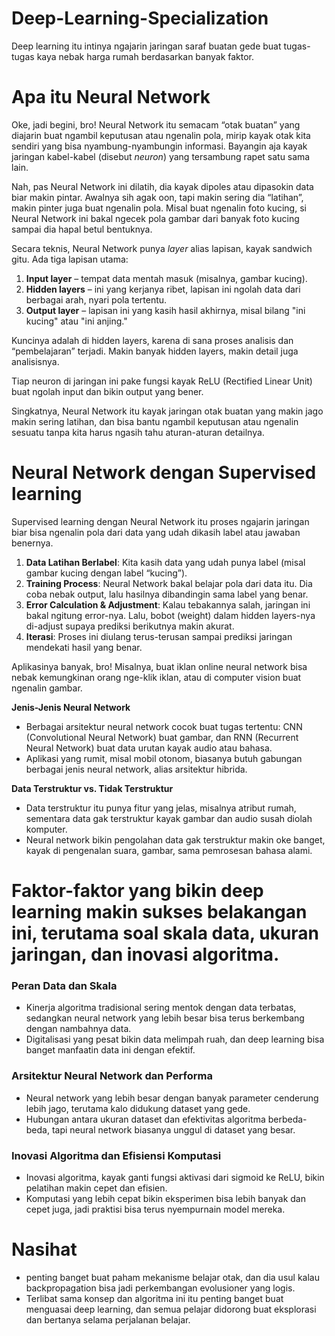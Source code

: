 # Deep-Learning-Specialization

Deep learning itu intinya ngajarin jaringan saraf buatan gede buat tugas-tugas kaya nebak harga rumah berdasarkan banyak faktor.

# Apa itu Neural Network

Oke, jadi begini, bro! Neural Network itu semacam “otak buatan” yang diajarin buat ngambil keputusan atau ngenalin pola, mirip kayak otak kita sendiri yang bisa nyambung-nyambungin informasi. Bayangin aja kayak jaringan kabel-kabel (disebut *neuron*) yang tersambung rapet satu sama lain.

Nah, pas Neural Network ini dilatih, dia kayak dipoles atau dipasokin data biar makin pintar. Awalnya sih agak oon, tapi makin sering dia “latihan”, makin pinter juga buat ngenalin pola. Misal buat ngenalin foto kucing, si Neural Network ini bakal ngecek pola gambar dari banyak foto kucing sampai dia hapal betul bentuknya.

Secara teknis, Neural Network punya *layer* alias lapisan, kayak sandwich gitu. Ada tiga lapisan utama:
1. **Input layer** – tempat data mentah masuk (misalnya, gambar kucing).
2. **Hidden layers** – ini yang kerjanya ribet, lapisan ini ngolah data dari berbagai arah, nyari pola tertentu.
3. **Output layer** – lapisan ini yang kasih hasil akhirnya, misal bilang "ini kucing" atau "ini anjing."

Kuncinya adalah di hidden layers, karena di sana proses analisis dan “pembelajaran” terjadi. Makin banyak hidden layers, makin detail juga analisisnya. 

Tiap neuron di jaringan ini pake fungsi kayak ReLU (Rectified Linear Unit) buat ngolah input dan bikin output yang bener.

Singkatnya, Neural Network itu kayak jaringan otak buatan yang makin jago makin sering latihan, dan bisa bantu ngambil keputusan atau ngenalin sesuatu tanpa kita harus ngasih tahu aturan-aturan detailnya.

# Neural Network dengan Supervised learning

Supervised learning dengan Neural Network itu proses ngajarin jaringan biar bisa ngenalin pola dari data yang udah dikasih label atau jawaban benernya. 

1. **Data Latihan Berlabel**: Kita kasih data yang udah punya label (misal gambar kucing dengan label “kucing”).
2. **Training Process**: Neural Network bakal belajar pola dari data itu. Dia coba nebak output, lalu hasilnya dibandingin sama label yang benar.
3. **Error Calculation & Adjustment**: Kalau tebakannya salah, jaringan ini bakal ngitung error-nya. Lalu, bobot (weight) dalam hidden layers-nya di-adjust supaya prediksi berikutnya makin akurat.
4. **Iterasi**: Proses ini diulang terus-terusan sampai prediksi jaringan mendekati hasil yang benar.

Aplikasinya banyak, bro! Misalnya, buat iklan online neural network bisa nebak kemungkinan orang nge-klik iklan, atau di computer vision buat ngenalin gambar.

**Jenis-Jenis Neural Network**

- Berbagai arsitektur neural network cocok buat tugas tertentu: CNN (Convolutional Neural Network) buat gambar, dan RNN (Recurrent Neural Network) buat data urutan kayak audio atau bahasa.
- Aplikasi yang rumit, misal mobil otonom, biasanya butuh gabungan berbagai jenis neural network, alias arsitektur hibrida.

**Data Terstruktur vs. Tidak Terstruktur**

- Data terstruktur itu punya fitur yang jelas, misalnya atribut rumah, sementara data gak terstruktur kayak gambar dan audio susah diolah komputer.
- Neural network bikin pengolahan data gak terstruktur makin oke banget, kayak di pengenalan suara, gambar, sama pemrosesan bahasa alami.

# Faktor-faktor yang bikin deep learning makin sukses belakangan ini, terutama soal skala data, ukuran jaringan, dan inovasi algoritma.

### Peran Data dan Skala
- Kinerja algoritma tradisional sering mentok dengan data terbatas, sedangkan neural network yang lebih besar bisa terus berkembang dengan nambahnya data.
- Digitalisasi yang pesat bikin data melimpah ruah, dan deep learning bisa banget manfaatin data ini dengan efektif.

### Arsitektur Neural Network dan Performa
- Neural network yang lebih besar dengan banyak parameter cenderung lebih jago, terutama kalo didukung dataset yang gede.
- Hubungan antara ukuran dataset dan efektivitas algoritma berbeda-beda, tapi neural network biasanya unggul di dataset yang besar.

### Inovasi Algoritma dan Efisiensi Komputasi
- Inovasi algoritma, kayak ganti fungsi aktivasi dari sigmoid ke ReLU, bikin pelatihan makin cepet dan efisien.
- Komputasi yang lebih cepat bikin eksperimen bisa lebih banyak dan cepet juga, jadi praktisi bisa terus nyempurnain model mereka.

# Nasihat

- penting banget buat paham mekanisme belajar otak, dan dia usul kalau backpropagation bisa jadi perkembangan evolusioner yang logis.
- Terlibat sama konsep dan algoritma ini itu penting banget buat menguasai deep learning, dan semua pelajar didorong buat eksplorasi dan bertanya selama perjalanan belajar.

